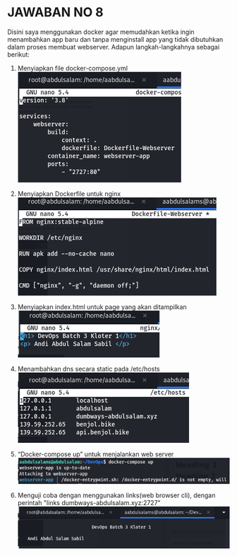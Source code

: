 # JAWABAN NO 8
Disini saya menggunakan docker agar memudahkan ketika ingin menambahkan app baru dan tanpa menginstall app yang tidak dibutuhkan dalam proses membuat webserver. Adapun langkah-langkahnya sebagai berikut:

1. Menyiapkan file docker-compose.yml
![DevOps Flow](/folder-images-jawaban/09.png)

2. Menyiapkan Dockerfile untuk nginx
![DevOps Flow](/folder-images-jawaban/10.png)

3. Menyiapkan index.html untuk page yang akan ditampilkan
![DevOps Flow](/folder-images-jawaban/11.png)

4. Menambahkan dns secara static pada /etc/hosts
![DevOps Flow](/folder-images-jawaban/12.png)

5. “Docker-compose up” untuk menjalankan web server
![DevOps Flow](/folder-images-jawaban/13.png)

6. Menguji coba dengan menggunakan links(web browser cli), dengan perintah 	"links dumbways-abdulsalam.xyz:2727"
![DevOps Flow](/folder-images-jawaban/14.png)